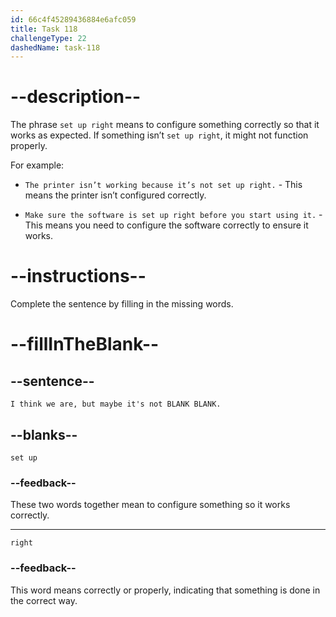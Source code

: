 ```yaml
---
id: 66c4f45289436884e6afc059
title: Task 118
challengeType: 22
dashedName: task-118
---
```


<!-- Audio Reference:
Tom: I think we are, but maybe it's not set up right. -->

# --description--

The phrase `set up right` means to configure something correctly so that it works as expected. If something isn’t `set up right`, it might not function properly.

For example:

- `The printer isn’t working because it’s not set up right.` - This means the printer isn’t configured correctly.

- `Make sure the software is set up right before you start using it.` - This means you need to configure the software correctly to ensure it works.

# --instructions--

Complete the sentence by filling in the missing words.

# --fillInTheBlank--

## --sentence--

`I think we are, but maybe it's not BLANK BLANK.`

## --blanks--

`set up`

### --feedback--

These two words together mean to configure something so it works correctly.

---

`right`

### --feedback--

This word means correctly or properly, indicating that something is done in the correct way.
